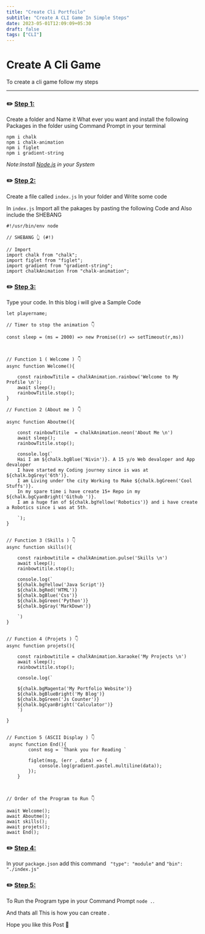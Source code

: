 ```yaml
---
title: "Create Cli Portfoilo"
subtitle: "Create A CLI Game In Simple Steps"
date: 2023-05-01T12:09:09+05:30
draft: false
tags: ["CLI"]
---
```


# Create A Cli Game 

To create a cli game follow my steps

---

### ✏️ <ins>Step 1:</ins>

Create a folder and Name it What ever you want and install the following Packages in the folder using Command Prompt in your terminal 

```
npm i chalk
npm i chalk-animation
npm i figlet
npm i gradient-string
```

*Note*:*Install [Node.js](https://nodejs.org/en) in your System*


### ✏️ <ins>Step 2:</ins>

Create a file called `index.js` In your folder and Write some code 

In `index.js` Import all the pakages by pasting the following Code and Also include the SHEBANG
```
#!/usr/bin/env node

// SHEBANG 👆 (#!)

// Import 
import chalk from "chalk";
import figlet from "figlet";
import gradient from "gradient-string";
import chalkAnimation from "chalk-animation";
```
### ✏️ <ins>Step 3:</ins>

Type your code. In this blog i will give a Sample Code 

```
let playername; 

// Timer to stop the animation 👇

const sleep = (ms = 2000) => new Promise((r) => setTimeout(r,ms))



// Function 1 ( Welcome ) 👇
async function Welcome(){

    const rainbowTitile = chalkAnimation.rainbow('Welcome to My Profile \n');
    await sleep();
    rainbowTitile.stop();
}

// Function 2 (About me ) 👇

async function Aboutme(){

    const rainbowTitile  = chalkAnimation.neon('About Me \n')
    await sleep();
    rainbowTitile.stop();

    console.log(`
    Hai I am ${chalk.bgBlue('Nivin')}. A 15 y/o Web devaloper and App devaloper 
    I have started my Coding journey since is was at ${chalk.bgGrey('6th')}.
    I am Living under the city Working to Make ${chalk.bgGreen('Cool Stuffs')}.
    In my spare time i have create 15+ Repo in my ${chalk.bgCyanBright('Github ')}.
    I am a huge fan of ${chalk.bgYellow('Robotics')} and i have create a Robotics since i was at 5th.

    `);
}


// Function 3 (Skills ) 👇
async function skills(){

    const rainbowtitile = chalkAnimation.pulse('Skills \n')
    await sleep();
    rainbowtitile.stop();

    console.log(`
    ${chalk.bgYellow('Java Script')}
    ${chalk.bgRed('HTML')}
    ${chalk.bgBlue('Css')}
    ${chalk.bgGreen('Python')}
    ${chalk.bgGray('MarkDown')}

    `)
}


// Function 4 (Projets ) 👇
async function projets(){

    const rainbowtitile = chalkAnimation.karaoke('My Projects \n')
    await sleep();
    rainbowtitile.stop();

    console.log(`
    
    ${chalk.bgMagenta('My Portfolio Website')}
    ${chalk.bgBlueBright('My Blog')}
    ${chalk.bgGreen('Js Counter')}
    ${chalk.bgCyanBright('Calculator')}
    `)

}


// Function 5 (ASCII Display ) 👇
 async function End(){
        const msg = `Thank you for Reading `
    
        figlet(msg, (err , data) => {
            console.log(gradient.pastel.multiline(data));
        });
    }



// Order of the Program to Run 👇

await Welcome();
await Aboutme();
await skills();
await projets();
await End();

```

### ✏️ <ins>Step 4:</ins>

In your `package.json` add this command ` "type": "module"` and `"bin": "./index.js"`


### ✏️ <ins>Step 5:</ins>

To Run the Program type in your Command Prompt `node .`.

And thats all This is how you can create . 

Hope you like this Post 💖